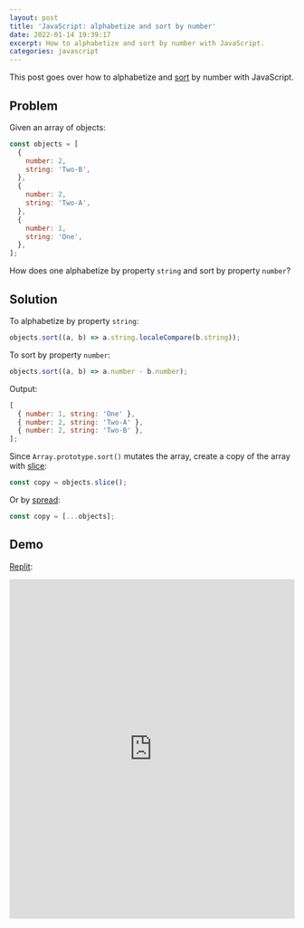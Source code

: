 ```yaml
---
layout: post
title: 'JavaScript: alphabetize and sort by number'
date: 2022-01-14 19:39:17
excerpt: How to alphabetize and sort by number with JavaScript.
categories: javascript
---
```


This post goes over how to alphabetize and [sort](https://developer.mozilla.org/docs/Web/JavaScript/Reference/Global_Objects/Array/sort) by number with JavaScript.

## Problem

Given an array of objects:

```js
const objects = [
  {
    number: 2,
    string: 'Two-B',
  },
  {
    number: 2,
    string: 'Two-A',
  },
  {
    number: 1,
    string: 'One',
  },
];
```

How does one alphabetize by property `string` and sort by property `number`?

## Solution

To alphabetize by property `string`:

```js
objects.sort((a, b) => a.string.localeCompare(b.string));
```

To sort by property `number`:

```js
objects.sort((a, b) => a.number - b.number);
```

Output:

```js
[
  { number: 1, string: 'One' },
  { number: 2, string: 'Two-A' },
  { number: 2, string: 'Two-B' },
];
```

Since `Array.prototype.sort()` mutates the array, create a copy of the array with [slice](https://developer.mozilla.org/docs/Web/JavaScript/Reference/Global_Objects/Array/slice):

```js
const copy = objects.slice();
```

Or by [spread](https://developer.mozilla.org/docs/Web/JavaScript/Reference/Operators/Spread_syntax):

```js
const copy = [...objects];
```

## Demo

[Replit](https://replit.com/@remarkablemark/JavaScript-alphabetize-and-sort-by-number#index.js):

<iframe height="600px" width="100%" src="https://replit.com/@remarkablemark/JavaScript-alphabetize-and-sort-by-number?lite=true#index.js" scrolling="no" frameborder="no" allowtransparency="true" allowfullscreen="true" sandbox="allow-forms allow-pointer-lock allow-popups allow-same-origin allow-scripts allow-modals"></iframe>
